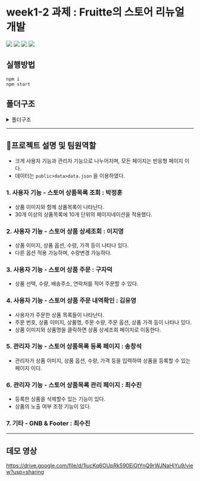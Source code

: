 # week1-2 과제 : Fruitte의 스토어 리뉴얼 개발

<img src="https://img.shields.io/badge/React-61DAFB?style=flat-square&amp;logo=React&amp;logoColor=black"> <img src="https://img.shields.io/badge/React Router-CA4245?style=flat-square&amp;logo=React Router&amp;logoColor=white"> <img src="https://img.shields.io/badge/styled components-DB7093?style=flat-square&amp;logo=styled-components&amp;logoColor=white"> <img src="https://img.shields.io/badge/Bootstrap-7952B3?style=flat-square&amp;logo=Bootstrap&amp;logoColor=white">

## 실행방법

```
npm i
npm start
```

## 폴더구조

<details><summary>폴더구조
</summary>

```
📦src
 ┣ 📂api
 ┃ ┗ 📜api.js
 ┣ 📂common
 ┃ ┗ 📂utils
 ┃ ┃ ┗ 📜constant.js
 ┣ 📂components
 ┃ ┣ 📂Categorize
 ┃ ┃ ┣ 📜detailInfo.js
 ┃ ┃ ┣ 📜question.js
 ┃ ┃ ┣ 📜review.js
 ┃ ┃ ┗ 📜Tab.js
 ┃ ┣ 📂data
 ┃ ┃ ┗ 📜data.json
 ┃ ┣ 📂Footer
 ┃ ┃ ┣ 📜Footer.jsx
 ┃ ┃ ┗ 📜Footer.style.js
 ┃ ┣ 📂Header
 ┃ ┃ ┣ 📜DummyHeader.jsx
 ┃ ┃ ┣ 📜Header.jsx
 ┃ ┃ ┗ 📜Header.style.js
 ┃ ┣ 📂Management
 ┃ ┃ ┣ 📂Lnb
 ┃ ┃ ┃ ┣ 📜ManagementLnb.jsx
 ┃ ┃ ┃ ┗ 📜ManangementLnb.style.js
 ┃ ┃ ┣ 📜Management.jsx
 ┃ ┃ ┣ 📜Management.style.js
 ┃ ┃ ┣ 📜ManagementProduct.jsx
 ┃ ┃ ┗ 📜ManagementProduct.style.js
 ┃ ┣ 📂NotFound
 ┃ ┃ ┗ 📜NotFound.jsx
 ┃ ┣ 📂Order
 ┃ ┃ ┣ 📜Order.jsx
 ┃ ┃ ┣ 📜Order.style.js
 ┃ ┃ ┗ 📜OrderForm.jsx
 ┃ ┣ 📂OrderDetail
 ┃ ┃ ┣ 📂LeftSection
 ┃ ┃ ┃ ┗ 📜LeftSection.jsx
 ┃ ┃ ┣ 📂MyInfo
 ┃ ┃ ┃ ┗ 📜MyInfo.jsx
 ┃ ┃ ┣ 📂OrderTable
 ┃ ┃ ┃ ┣ 📜OrderTable.jsx
 ┃ ┃ ┃ ┗ 📜OrderTable.style.js
 ┃ ┃ ┣ 📜OrderDetail.jsx
 ┃ ┃ ┗ 📜OrderDetail.style.js
 ┃ ┣ 📂pagination
 ┃ ┃ ┣ 📜Pagination.jsx
 ┃ ┃ ┗ 📜Pagination.style.js
 ┃ ┣ 📂ProductsDetail
 ┃ ┃ ┗ 📜ProductDetail.jsx
 ┃ ┣ 📂Registration
 ┃ ┃ ┣ 📜RegistForm.jsx
 ┃ ┃ ┣ 📜RegistForm.style.js
 ┃ ┃ ┣ 📜Registration.jsx
 ┃ ┃ ┣ 📜Registration.styl.js
 ┃ ┃ ┣ 📜Sales.jsx
 ┃ ┃ ┣ 📜Sales.style.js
 ┃ ┃ ┣ 📜SalesList.jsx
 ┃ ┃ ┗ 📜SalesList.style.js
 ┃ ┣ 📜ProductList.style.js
 ┃ ┗ 📜ProductsList.jsx
 ┣ 📂data
 ┃ ┗ 📜data.json
 ┣ 📂hooks
 ┃ ┣ 📜useInput.jsx
 ┃ ┗ 📜useInputs.jsx
 ┣ 📂styles
 ┃ ┣ 📜global-styles.js
 ┃ ┗ 📜theme.js
 ┣ 📜App.js
 ┗ 📜index.js
```

## </details>

---

## 🚀프로젝트 설명 및 팀원역할

- 크게 사용자 기능과 관리자 기능으로 나누어지며, 모든 페이지는 반응형 페이지 이다.
- 데이터는 `public>data>data.json` 을 이용하였다.

### 1. 사용자 기능 - 스토어 상품목록 조회 : 박정훈

- 상품 이미지와 함께 상품목록이 나타난다.
- 30개 이상의 상품목록에 10개 단위의 페이지네이션을 적용했다.

### 2. 사용자 기능 - 스토어 상품 상세조회 : 이지영

- 상품 이미지, 상품 옵션, 수량, 가격 등이 나타나 있다.
- 다른 옵션 적용 가능하며, 수량변경 가능하다.

### 3. 사용자 기능 - 스토어 상품 주문 : 구자덕

- 상품 선택, 수량, 배송주소, 연락처를 적어 주문할 수 있다.

### 4. 사용자 기능 - 스토어 상품 주문 내역확인 : 김유영

- 사용자가 주문한 상품 목록들이 나타난다.
- 주문 번호, 상품 이미지, 상품명, 주문 수량, 주문 옵션, 상품 가격 등이 나타나 있다.
- 상품 이미지와 상품명을 클릭하면 상품 상세조회 페이지로 이동한다.

### 5. 관리자 기능 - 스토어 상품목록 등록 페이지 : 송창석

- 관리자가 상품 이미지, 상품 옵션, 수량, 가격 등을 입력하여 상품을 등록할 수 있는 페이지 이다.

### 6. 관리자 기능 - 스토어 상품목록 관리 페이지 : 최수진

- 등록한 상품을 삭제할수 있는 기능이 있다.
- 상품의 노출 여부 조정 기능이 있다.

### 7. 기타 - GNB & Footer : 최수진

---

## 데모 영상

https://drive.google.com/file/d/1lucKq6OUpRk590EiGtYnQ9rWJNaHjYu9/view?usp=sharing
